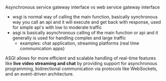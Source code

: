 Asynchronous service gateway interface vs web service gateway interface
- wsgi is normal way of calling the main function, basically synchronous way you call an api and it will execute and get back with response, used for simple api's with low to moderate traffic
- asgi is basically asynchronous calling of the main function or api and it generally is used for handling complex and large traffic
	- examples: chat application, streaming platforms (real time communication apps)

ASGI allows for more efficient and scalable handling of real-time features like **live video streaming and chat** by providing support for asynchronous programming, bidirectional communication via protocols like WebSockets, and an event-driven architecture.
